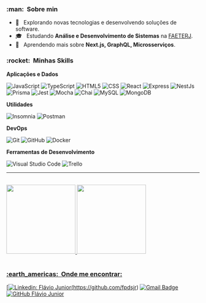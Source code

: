

<h3> :man: &nbsp;Sobre min</h3>

- 🤔 &nbsp; Explorando novas tecnologias e desenvolvendo soluções de software.
- 🎓 &nbsp; Estudando **Análise e Desenvolvimento de Sistemas** na <a href="lhttps://www.faeterj-rio.edu.br/">FAETERJ</a>.
- 🌱 &nbsp; Aprendendo mais sobre **Next.js, GraphQL, Microsserviços**.

<h3> :rocket: &nbsp;Minhas Skills </h3>

**Aplicações e Dados**

  ![JavaScript](https://img.shields.io/badge/-JavaScript-333333?style=flat&logo=javascript)
  ![TypeScript](https://img.shields.io/badge/-Typescript-333333?style=flat&logo=typescript)
  ![HTML5](https://img.shields.io/badge/-HTML5-333333?style=flat&logo=HTML5)
  ![CSS](https://img.shields.io/badge/-CSS-333333?style=flat&logo=CSS3&logoColor=1572B6)
  ![React](https://img.shields.io/badge/-React-333333?style=flat&logo=react)
  ![Express](https://img.shields.io/badge/-Express-333333?style=flat&logo=express)
  ![NestJs](https://img.shields.io/badge/-Nestjs-333333?style=flat&logo=Nestjs)
  ![Prisma](https://img.shields.io/badge/-Prisma-333333?style=flat&logo=prisma)
  ![Jest](https://img.shields.io/badge/-Jest-333333?style=flat&logo=jest)
  ![Mocha](https://img.shields.io/badge/-Mocha-333333?style=flat&logo=Mocha)
  ![Chai](https://img.shields.io/badge/-Chai-333333?style=flat&logo=Chai)
  ![MySQL](https://img.shields.io/badge/-MySQL-333333?style=flat&logo=mysql)
  ![MongoDB](https://img.shields.io/badge/-Mongodb-333333?style=flat&logo=mongodb)
  

  
**Utilidades**

  ![Insomnia](https://img.shields.io/badge/-Insomnia-333333?style=flat&logo=insomnia)
  ![Postman](https://img.shields.io/badge/-Postman-333333?style=flat&logo=postman)

**DevOps**

  ![Git](https://img.shields.io/badge/-Git-333333?style=flat&logo=git)
  ![GitHub](https://img.shields.io/badge/-GitHub-333333?style=flat&logo=github)
  ![Docker](https://img.shields.io/badge/-Docker-333333?style=flat&logo=docker)

**Ferramentas de Desenvolvimento**

  ![Visual Studio Code](https://img.shields.io/badge/-Visual%20Studio%20Code-333333?style=flat&logo=visual-studio-code&logoColor=007ACC)
  ![Trello](https://img.shields.io/badge/-Trello-333333?style=flat&logo=trello&logoColor=007ACC)

---

</br>
 <div>
  <a href="https://github.com/fpdsjr">
  <img height="180em" src="https://github-readme-stats.vercel.app/api?username=fpdsjr&show_icons=true&theme=cobalt&include_all_commits=true&count_private=true"/>
  <img height="180em" src="https://github-readme-stats.vercel.app/api/top-langs/?username=fpdsjr&layout=compact&langs_count=7&theme=cobalt"/>
</div>
</br>

<h3> :earth_americas: &nbsp;Onde me encontrar: </h3> 

[![Linkedin: Flávio Junior](https://img.shields.io/badge/-Linkedin-blue?style=flat-square&logo=Linkedin&logoColor=white&link=https://www.linkedin.com/in/flaviopdsjr/)(https://github.com/fpdsjr)
[![Gmail Badge](https://img.shields.io/badge/-flaviopds.jr@gmail.com-006bed?style=flat-square&logo=Gmail&logoColor=white&link=mailto:flaviopds.jr@gmail.com)](mailto:flaviopds.jr@gmail.com)
[![GitHub Flávio Junior]( https://img.shields.io/github/followers/fpdsjr?label=follow&style=social)](https://github.com/fpdsjr)
